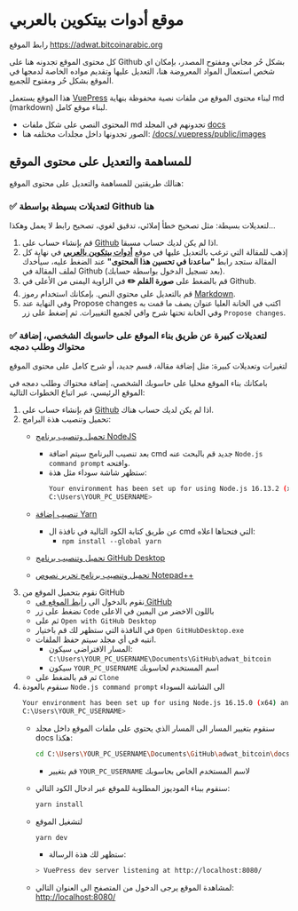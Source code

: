 # موقع أدوات بيتكوين بالعربي

رابط الموقع https://adwat.bitcoinarabic.org

كل محتوى الموقع تجدونه هنا على Github بشكل حُر مجاني ومفتوح المصدر، بإمكان اي شخص استعمال المواد المعروضة هنا، التعديل عليها وتقديم مواده الخاصة لدمجها في الموقع بشكل حُر ومفتوح للجميع.

هذا الموقع يستعمل [VuePress](https://vuepress.vuejs.org/) لبناء محتوى الموقع من ملفات نصية محفوظة بنهاية md (markdown) لبناء موقع كامل.

- المحتوى النصي على شكل ملفات md تجدونهم في المجلد [docs](https://github.com/adwatbitcoin/adwat_bitcoin/tree/main/docs)
- الصور تجدونها داخل مجلدات مختلفه هنا: [/docs/.vuepress/public/images](https://github.com/adwatbitcoin/adwat_bitcoin/tree/main/docs/.vuepress/public/images)

## للمساهمة والتعديل على محتوى الموقع

هنالك طريقتين للمساهمة والتعديل على محتوى الموقع:

### ✅ لتعديلات بسيطة بواسطة Github هنا

لتعديلات بسيطة: مثل تصحيح خطأ إملائي، تدقيق لغوي، تصحيح رابط لا يعمل وهكذا...

1. قم بإنشاء حساب على [Github](https://github.com/signup) اذا لم يكن لديك حساب مسبقا.
2. إذهب للمقالة التي ترغب بالتعديل عليها في موقع [**أدوات بيتكوين بالعربي**](https://adwat.bitcoinarabic.org) في نهاية كل المقالة ستجد رابط **"ساعدنا في تحسين هذا المحتوى"** عند الضغط عليه، سيأخدك لملف المقالة في Github (بعد تسجيل الدخول بواسطة حسابك).
3. قم بالضغط على **صورة القلم ✏️** في الزاوية اليمنى من الأعلى في Github.
4. قم بالتعديل على محتوي النص. بإمكانك استخدام رموز [Markdown](https://www.markdownguide.org/basic-syntax/).
5. وفي النهاية عند Propose changes اكتب في الخانة العليا عنوان يصف ما قمت به وفي الخانة تحتها شرح وافي لجميع التغييرات. ثم إضغط على زر `Propose changes`. 
  

### ✅ لتعديلات كبيرة عن طريق بناء الموقع على حاسوبك الشخصي، إضافة محتواك وطلب دمجه

لتغيرات وتعديلات كبيرة: مثل إضافة مقالة، قسم جديد، أو شرح كامل على محتوى الموقع 

بامكانك بناء الموقع محليا على حاسوبك الشخصي، إضافة محتواك وطلب دمجه في الموقع الرئيسي، عبر اتباع الخطوات التالية:

1. قم بإنشاء حساب على [Github](https://github.com/signup) اذا لم يكن لديك حساب هناك.
2. تحميل وتنصيب هذة البرامج:
	- [تحميل وتنصيب برنامج NodeJS](https://nodejs.org/ar/)
		- بعد تنصيب البرنامج سيتم اضافة cmd جديد قم بالبحث عنه `Node.js command prompt` وافتحه.
		- ستظهر شاشة سوداء مثل هذة:
			```bash
			Your environment has been set up for using Node.js 16.13.2 (x64) and npm.
			C:\Users\YOUR_PC_USERNAME>
			```

	- [تنصيب إضافة Yarn](https://classic.yarnpkg.com/en/docs/install)
		- عن طريق كتابة الكود التالية في نافذة ال cmd التي فتحناها اعلاه:
			- `npm install --global yarn`
	
	- [تحميل وتنصيب برنامج GitHub Desktop](https://desktop.github.com/)
	
	- [تحميل وتنصيب برنامج تحرير نصوص Notepad++ ](https://notepad-plus-plus.org/downloads/)
3. نقوم بتحميل الموقع من GitHub
	- نقوم بالدخول الى [رابط الموقع في GitHub](https://github.com/adwatbitcoin/adwat_bitcoin)
	- نضغط على زر `Code` باللون الاخضر من اليمين في الاعلى
	- ثم على `Open with GitHub Desktop`
	- في النافذة التي ستظهر لك قم باختيار `Open GitHubDesktop.exe`
	- انتبه في أي مجلد سيتم حفظ الملفات. 
		- المسار الافتراضي سيكون: `C:\Users\YOUR_PC_USERNAME\Documents\GitHub\adwat_bitcoin`
		- سيكون `YOUR_PC_USERNAME` اسم المستخدم لحاسوبك
	- ثم قم بالضغط على `Clone`
4. سنقوم بالعودة `Node.js command prompt` الى الشاشة السوداء
	```bash
	Your environment has been set up for using Node.js 16.15.0 (x64) and npm.
	C:\Users\YOUR_PC_USERNAME>
	```
	- سنقوم بتغيير المسار الى المسار الذي يحتوي على ملفات الموقع داخل مجلد docs هكذا:
		```sh
		cd C:\Users\YOUR_PC_USERNAME\Documents\GitHub\adwat_bitcoin\docs
		```
		- قم بتغيير `YOUR_PC_USERNAME` لاسم المستخدم الخاص بحاسوبك
		
	- سنقوم ببناء الموديوز المطلوبة للموقع عبر ادخال الكود التالي:
		```sh
		yarn install
		```
	- لتشغيل الموقع
		```sh
		yarn dev
		```
		- ستظهر لك هذة الرسالة:
		```sh
		> VuePress dev server listening at http://localhost:8080/
		```
	- لمشاهدة الموقع يرجى الدخول من المتصفح الى العنوان التالي:
		<http://localhost:8080/>
	

		